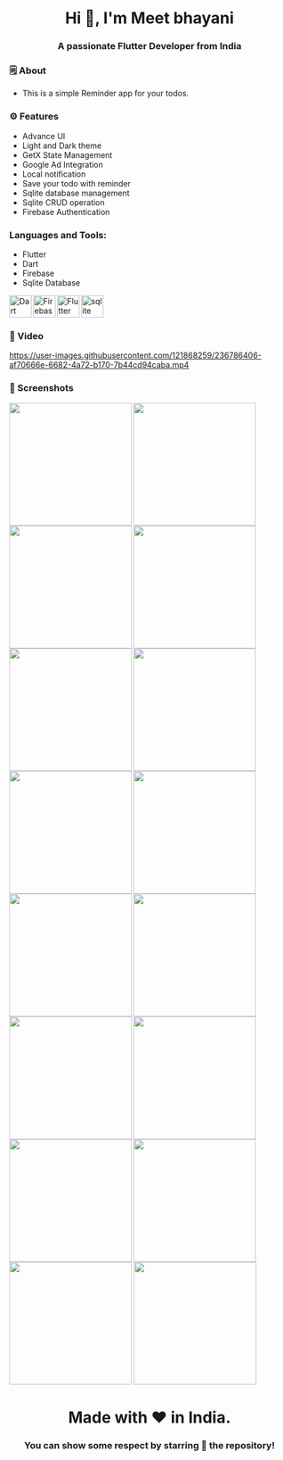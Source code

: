 <h1 align="center">Hi 👋, I'm Meet bhayani</h1>
<h3 align="center">A passionate Flutter Developer from India</h3>


<h3 align="left">🗒 About</h3>

- This is a simple Reminder app for your todos.


<h3 align="left">⚙️ Features</h3>

- Advance UI
- Light and Dark theme
- GetX State Management
- Google Ad Integration
- Local notification
- Save your todo with reminder
- Sqlite database management
- Sqlite CRUD operation
- Firebase Authentication


<h3 align="left">Languages and Tools:</h3>

- Flutter
- Dart
- Firebase
- Sqlite Database

<img align="left" src="https://www.vectorlogo.zone/logos/dartlang/dartlang-icon.svg" alt="Dart" width="40" height="40">
<img align="left" src="https://www.vectorlogo.zone/logos/firebase/firebase-icon.svg" alt="Firebase" width="40" height="40">
<img align="left" src="https://www.vectorlogo.zone/logos/flutterio/flutterio-icon.svg" alt="Flutter" width="40" height="40">
<img src="https://www.vectorlogo.zone/logos/sqlite/sqlite-icon.svg" alt="sqlite" width="40" height="40">


<h3 align="left">📲 Video</h3>

https://user-images.githubusercontent.com/121868259/236786406-af70666e-6682-4a72-b170-7b44cd94caba.mp4


<h3 align="left">📲 Screenshots</h3>

<img align="left" src="https://user-images.githubusercontent.com/121868259/236746930-579af9e6-625d-445a-b6d9-5f071da1fdc8.jpeg" width="220px">
<img align="left" src="https://user-images.githubusercontent.com/121868259/236746946-a56a0bf0-240e-4b51-b92a-68678c97fdf2.jpeg" width="220px">
<img src="https://user-images.githubusercontent.com/121868259/236746987-92793ef4-9450-4df0-a9e4-63df76c846eb.jpeg" width="220px">
<img align="left" src="https://user-images.githubusercontent.com/121868259/236746972-8cbb1818-83e1-49d4-b98c-63c77e258a22.jpeg" width="220px">
<img align="left" src="https://user-images.githubusercontent.com/121868259/236747012-6feb4c5f-68eb-4490-b211-2b6d554fb117.jpeg" width="220px">
<img src="https://user-images.githubusercontent.com/121868259/236747032-baa02ccb-665d-476b-8a86-5e556ef51b5f.jpeg" width="220px">
<img align="left" src="https://user-images.githubusercontent.com/121868259/236747081-3cb4eb42-3d10-4d54-a5e9-a8755ec961f6.jpeg" width="220px">
<img align="left" src="https://user-images.githubusercontent.com/121868259/236747103-ecfdcd1b-4c31-4ec6-b49a-35cf71ad3e63.jpeg" width="220px">
<img src="https://user-images.githubusercontent.com/121868259/236747117-6e01cc7d-58cf-4bc7-823a-4316ba9975a9.jpeg" width="220px">
<img align="left" src="https://user-images.githubusercontent.com/121868259/236747151-1a3db8bc-bff3-47ce-8c6f-76ba3eca8184.jpeg" width="220px">
<img align="left" src="https://user-images.githubusercontent.com/121868259/236747179-8a443550-88ef-4384-b44c-9cd9da30aea1.jpeg" width="220px">
<img src="https://user-images.githubusercontent.com/121868259/236747209-ceff9cc6-dd99-4d48-b88e-a5f6d47b653e.jpeg" width="220px">
<img align="left" src="https://user-images.githubusercontent.com/121868259/236747235-e3cf46fb-f6a0-4508-8231-c7b4a73f2287.jpeg" width="220px">
<img align="left" src="https://user-images.githubusercontent.com/121868259/236747262-74ba5ed9-b6ed-4313-af6a-9f2aba821923.jpeg" width="220px">
<img src="https://user-images.githubusercontent.com/121868259/236747273-4bd6ce3c-5e15-4061-ba68-cfa1d4368c89.jpeg" width="220px">
<img src="https://user-images.githubusercontent.com/121868259/236747289-1fbf4016-9086-4a6a-a1db-e2b936502e3f.jpeg" width="220px">



<h1 align="center">Made with ❤️ in India.</h1>
<h3 align="center">You can show some respect by starring 🌟 the repository!</h3>
